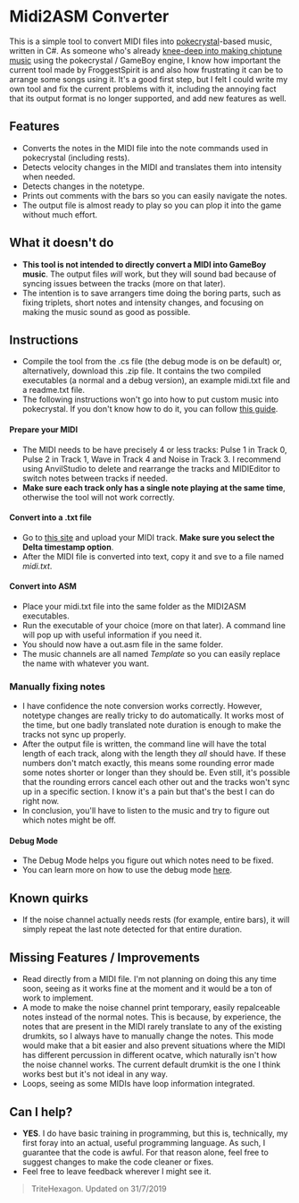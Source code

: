 # Midi2ASM Converter
This is a simple tool to convert MIDI files into [pokecrystal](https://github.com/pret/pokecrystal)-based music, written in C#. As someone who's already [knee-deep into making chiptune music](https://soundcloud.com/user-930339535/sets/all-demixes) using the pokecrystal / GameBoy engine, I know how important the current tool made by FroggestSpirit is and also how frustrating it can be to arrange some songs using it. It's a good first step, but I felt I could write my own tool and fix the current problems with it, including the annoying fact that its output format is no longer supported, and add new features as well.

## Features
* Converts the notes in the MIDI file into the note commands used in pokecrystal (including rests).
* Detects velocity changes in the MIDI and translates them into intensity when needed.
* Detects changes in the notetype.
* Prints out comments with the bars so you can easily navigate the notes.
* The output file is almost ready to play so you can plop it into the game without much effort.

## What it doesn't do
* **This tool is not intended to directly convert a MIDI into GameBoy music**. The output files *will* work, but they will sound bad because of syncing issues between the tracks (more on that later).
* The intention is to save arrangers time doing the boring parts, such as fixing triplets, short notes and intensity changes, and focusing on making the music sound as good as possible.

## Instructions
* Compile the tool from the .cs file (the debug mode is on be default) or, alternatively, download this .zip file. It contains the two compiled executables (a normal and a debug version), an example midi.txt file and a readme.txt file.
* The following instructions won't go into how to put custom music into pokecrystal. If you don't know how to do it, you can follow [this guide](https://github.com/pret/pokecrystal/wiki/Add-a-new-music-song).
#### Prepare your MIDI
* The MIDI needs to be have precisely 4 or less tracks: Pulse 1 in Track 0, Pulse 2 in Track 1, Wave in Track 4 and Noise in Track 3. I recommend using AnvilStudio to delete and rearrange the tracks and MIDIEditor to switch notes between tracks if needed.
* **Make sure each track only has a single note playing at the same time**, otherwise the tool will not work correctly.
#### Convert into a .txt file
* Go to [this site](http://flashmusicgames.com/midi/mid2txt.php) and upload your MIDI track. **Make sure you select the Delta timestamp option**.
* After the MIDI file is converted into text, copy it and sve to a file named *midi.txt*.
#### Convert into ASM
* Place your midi.txt file into the same folder as the MIDI2ASM executables.
* Run the executable of your choice (more on that later). A command line will pop up with useful information if you need it.
* You should now have a out.asm file in the same folder.
* The music channels are all named *Template* so you can easily replace the name with whatever you want.
### Manually fixing notes
* I have confidence the note conversion works correctly. However, notetype changes are really tricky to do automatically. It works most of the time, but one badly translated note duration is enough to make the tracks not sync up properly.
* After the output file is written, the command line will have the total length of each track, along with the length they *all* should have. If these numbers don't match exactly, this means some rounding error made some notes shorter or longer than they should be. Even still, it's possible that the rounding errors cancel each other out and the tracks won't sync up in a specific section. I know it's a pain but that's the best I can do right now.
* In conclusion, you'll have to listen to the music and try to figure out which notes might be off.
#### Debug Mode
* The Debug Mode helps you figure out which notes need to be fixed.
* You can learn more on how to use the debug mode [here](https://github.com/TriteHexagon/Midi2ASM-Converter/blob/master/DEBUG.md).

## Known quirks
* If the noise channel actually needs rests (for example, entire bars), it will simply repeat the last note detected for that entire duration.

## Missing Features / Improvements 
* Read directly from a MIDI file. I'm not planning on doing this any time soon, seeing as it works fine at the moment and it would be a ton of work to implement.
* A mode to make the noise channel print temporary, easily repalceable notes instead of the normal notes. This is because, by experience, the notes that are present in the MIDI rarely translate to any of the existing drumkits, so I always have to manually change the notes. This mode would make that a bit easier and also prevent situations where the MIDI has different percussion in different ocatve, which naturally isn't how the noise channel works. The current default drumkit is the one I think works best but it's not ideal in any way.
* Loops, seeing as some MIDIs have loop information integrated.

## Can I help?
* **YES**. I do have basic training in programming, but this is, technically, my first foray into an actual, useful programming language. As such, I guarantee that the code is awful. For that reason alone, feel free to suggest changes to make the code cleaner or fixes.
* Feel free to leave feedback wherever I might see it.

> TriteHexagon. Updated on 31/7/2019
